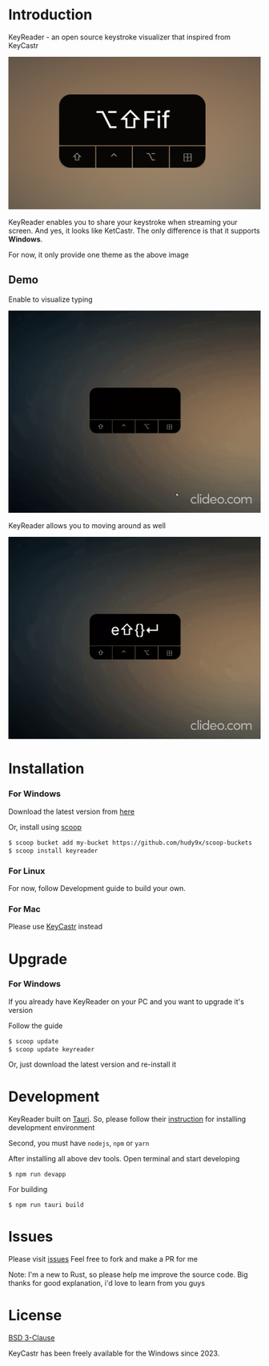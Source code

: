 # Introduction

KeyReader - an open source keystroke visualizer that inspired from KeyCastr

![image-1](./docs/screenshoot.png)

KeyReader enables you to share your keystroke when streaming your screen. And yes, it looks like KetCastr. 
The only difference is that it supports **Windows**. 

For now, it only provide one theme as the above image

## Demo

Enable to visualize typing

![image-2](./docs/typing.gif)


KeyReader allows you to moving around as well

![image-3](./docs/moving.gif)

# Installation
### For Windows 
Download the latest version from [here](https://github.com/hudy9x/keyreader/releases)

Or, install using [scoop](https://scoop.sh/)
```shell
$ scoop bucket add my-bucket https://github.com/hudy9x/scoop-buckets
$ scoop install keyreader
```

### For Linux
For now, follow Development guide to build your own.


### For Mac
Please use [KeyCastr](https://github.com/keycastr/keycastr) instead

# Upgrade 
### For Windows
If you already have KeyReader on your PC and you want to upgrade it's version

Follow the guide

```shell
$ scoop update
$ scoop update keyreader
```

Or, just download the latest version and re-install it

# Development
KeyReader built on [Tauri](https://tauri.app/). So, please follow their [instruction](https://tauri.app/v1/guides/getting-started/prerequisites) for installing development environment

Second, you must have `nodejs`, `npm` or `yarn`

After installing all above dev tools. Open terminal and start developing

```shell
$ npm run devapp
```

For building

```shell
$ npm run tauri build
```

# Issues
Please visit [issues](https://github.com/hudy9x/keyreader/issues)
Feel free to fork and make a PR for me

Note: I'm a new to Rust, so please help me improve the source code. Big thanks for good explanation, i'd love to learn from you guys

# License
[BSD 3-Clause](https://opensource.org/licenses/BSD-3-Clause)

KeyCastr has been freely available for the Windows since 2023.
